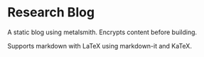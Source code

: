 # Research Blog

A static blog using metalsmith. Encrypts content before building.

Supports markdown with LaTeX using markdown-it and KaTeX.
